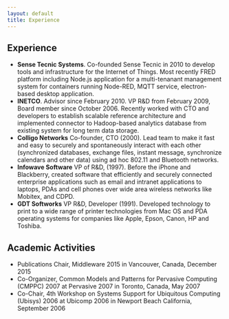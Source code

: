 ```yaml
---
layout: default
title: Experience
---
```


## Experience

* **Sense Tecnic Systems**. Co-founded Sense Tecnic in 2010 to develop tools and infrastructure for the Internet of Things.  Most recently FRED platform including Node.js application for a multi-tenanant management system for containers running Node-RED, MQTT service, electron-based desktop application.
* **INETCO**. Advisor since February 2010. VP R&D from February 2009, Board member since October 2006.  Recently worked with CTO and developers to establish scalable reference architecture and implemented connector to Hadoop-based analytics database from existing system for long term data storage.
* **Colligo Networks** Co-founder, CTO (2000). Lead team to make it fast and easy to securely and spontaneously interact with each other (synchronized databases, exchange files, instant message, synchronize calendars and other data) using ad hoc 802.11 and Bluetooth networks.
* **Infowave Software** VP of R&D, (1997). Before the iPhone and Blackberry, created software that efficiently and securely connected enterprise applications such as email and intranet applications to laptops, PDAs and cell phones over wide area wireless networks like Mobitex, and CDPD.
* **GDT Softworks** VP R&D, Developer (1991). Developed technology to print to a wide range of printer technologies from Mac OS and PDA operating systems for companies like Apple, Epson, Canon, HP and Toshiba.

## Academic Activities
* Publications Chair, Middleware 2015 in Vancouver, Canada, December 2015
* Co-Organizer, Common Models and Patterns for Pervasive Computing (CMPPC) 2007 at Pervasive 2007 in Toronto, Canada, May 2007
* Co-Chair, 4th Workshop on Systems Support for Ubiquitous Computing (Ubisys) 2006 at Ubicomp 2006 in Newport Beach California, September 2006